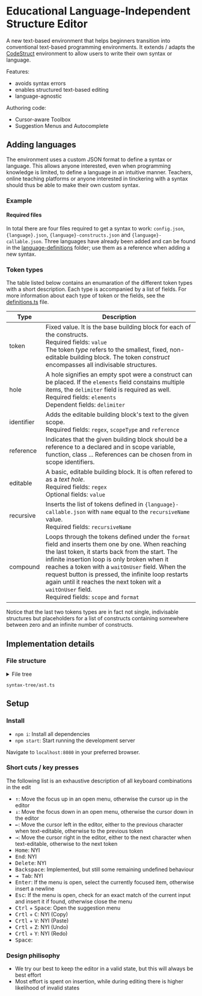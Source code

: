 # Educational Language-Independent Structure Editor

A new text-based environment that helps beginners transition into conventional text-based programming environments. It extends / adapts the [CodeStruct](https://github.com/MajeedKazemi/code-struct) environment to allow users to write their own syntax or language. 

Features:

-   avoids syntax errors
-   enables structured text-based editing
-   language-agnostic

Authoring code:

-   Cursor-aware Toolbox
-   Suggestion Menus and Autocomplete

## Adding languages

The environment uses a custom JSON format to define a syntax or language. This allows anyone interested, even when programming knowledge is limited, to define a language in an intuitive manner. Teachers, online teaching platforms or anyone interested in tinckering with a syntax should thus be able to make their own custom syntax. 

### Example



#### Required files

In total there are four files required to get a syntax to work: `config.json`, `{language}.json`, `{language}-constructs.json` and `{language}-callable.json`. Three languages have already been added and can be found in the [language-definitions](src/language-definition/) folder; use them as a reference when adding a new syntax.

### Token types

The table listed below contains an enumaration of the different token types with a short description. Each type is accompanied by a list of fields. For more information about each type of token or the fields, see the [definitions.ts](src/language-definition/definitions.ts) file.

| Type      | Description      |
| ------------- | ------------- |
| token | Fixed value. It is the base building block for each of the constructs. <br>Required fields: `value` <br>The token *type* refers to the smallest, fixed, non-editable building block. The token *construct* encompasses all indivisable structures. |
| hole | A hole signifies an empty spot were a construct can be placed. If the `elements` field constains multiple items, the `delimiter` field is required as well.<br>Required fields: `elements` <br>Dependent fields: `delimiter` |
| identifier | Adds the editable building block's text to the given scope.<br>Required fields: `regex`, `scopeType` and `reference` |
| reference | Indicates that the given building block should be a reference to a declared and in scope variable, function, class ... References can be chosen from in scope identifiers. |
| editable | A basic, editable building block. It is often refered to as a *text hole*.<br>Required fields: `regex`<br>Optional fields: `value` |
| recursive | Inserts the list of tokens defined in ```{language}-callable.json``` with `name` equal to the `recursiveName` value.<br>Required fields: `recursiveName` |
| compound | Loops through the tokens defined under the `format` field and inserts them one by one. When reaching the last token, it starts back from the start. The infinite insertion loop is only broken when it reaches a token with a `waitOnUser` field. When the request button is pressed, the infinite loop restarts again until it reaches the next token wit a `waitOnUser` field.<br>Required fields: `scope` and `format` |

Notice that the last two tokens types are in fact not single, indivisable structures but placeholders for a list of constructs containing somewhere between zero and an infinite number of constructs.

## Implementation details

### File structure


<details>
<summary>File tree</summary>
<pre style="color: white;">
📦src
 ┣ 📂css
 ┣ 📂editor
 ┃ ┣ 📜action-executor.ts
 ┃ ┣ 📜action-filter.ts
 ┃ ┣ 📜consts.ts
 ┃ ┣ 📜cursor.ts
 ┃ ┣ 📜data-types.ts
 ┃ ┣ 📜doc-box.ts
 ┃ ┣ 📜draft.ts
 ┃ ┣ 📜editor.ts
 ┃ ┣ 📜event-router.ts
 ┃ ┣ 📜event-stack.ts
 ┃ ┣ 📜focus.ts
 ┃ ┣ 📜hole.ts
 ┃ ┣ 📜language-toggle.ts
 ┃ ┣ 📜toolbox.ts
 ┃ ┣ 📜utils.ts
 ┃ ┗ 📜validator.ts
 ┣ 📂icons
 ┃ ┣ 📜export.svg
 ┃ ┗ 📜icons.ts
 ┣ 📂language-definition
 ┃ ┣ 📜config.json
 ┃ ┣ 📜definitions.ts
 ┃ ┣ 📜hedyl1_en-callable.json
 ┃ ┣ 📜hedyl1_en-constructs.json
 ┃ ┣ 📜hedyl1_en.json
 ┃ ┣ 📜hedyl1_nl-callable.json
 ┃ ┣ 📜hedyl1_nl-constructs.json
 ┃ ┣ 📜hedyl1_nl.json
 ┃ ┣ 📜hedyl2_en-callable.json
 ┃ ┣ 📜hedyl2_en-constructs.json
 ┃ ┣ 📜hedyl2_en.json
 ┃ ┣ 📜loader.ts
 ┃ ┣ 📜parser.ts
 ┃ ┣ 📜prolog-callable.json
 ┃ ┣ 📜prolog-constructs.json
 ┃ ┣ 📜prolog.json
 ┃ ┣ 📜python-callable.json
 ┃ ┣ 📜python-constructs.json
 ┃ ┣ 📜python.json
 ┃ ┗ 📜settings.ts
 ┣ 📂logger
 ┃ ┣ 📜analytics.ts
 ┃ ┣ 📜requests.ts
 ┃ ┗ 📜user.ts
 ┣ 📂messages
 ┃ ┣ 📜error-msg-generator.ts
 ┃ ┣ 📜message-controller.ts
 ┃ ┣ 📜messages.ts
 ┃ ┗ 📜notifications.ts
 ┣ 📂pyodide-js
 ┃ ┣ 📜load-pyodide.js
 ┃ ┗ 📜pyodide-controller.js
 ┣ 📂pyodide-ts
 ┃ ┗ 📜pyodide-ui.ts
 ┣ 📂suggestions
 ┃ ┣ 📜construct-doc.ts
 ┃ ┗ 📜suggestions-controller.ts
 ┣ 📂syntax-tree
 ┃ ┣ 📜ast.ts
 ┃ ┣ 📜callback.ts
 ┃ ┣ 📜constructor.ts
 ┃ ┣ 📜consts.ts
 ┃ ┣ 📜heuristics.ts
 ┃ ┣ 📜language.ts
 ┃ ┣ 📜module.ts
 ┃ ┣ 📜scope.ts
 ┃ ┣ 📜utils.ts
 ┃ ┗ 📜validator.ts
 ┣ 📂utilities
 ┃ ┣ 📜text-enhance.ts
 ┃ ┗ 📜util.ts
 ┣ 📜index.html
 ┗ 📜index.ts
</pre>
</details>


```syntax-tree/ast.ts```



## Setup

### Install

-   `npm i`: Install all dependencies
-   `npm start`: Start running the development server

Navigate to `localhost:8080` in your preferred browser.

### Short cuts / key presses

The following list is an exhaustive description of all keyboard
combinations in the edit

-   <kbd>↑</kbd>: Move the focus up in an open menu, otherwise the cursor up in the editor
-   <kbd>↓</kbd>: Move the focus down in an open menu, otherwise the cursor down in the editor
-   <kbd>←</kbd>: Move the cursor left in the editor, either to the previous character when text-editable, otherwise to the previous token
-   <kbd>→</kbd>: Move the cursor right in the editor, either to the next character when text-editable, otherwise to the next token
-   <kbd>Home</kbd>: NYI
-   <kbd>End</kbd>: NYI
-   <kbd>Delete</kbd>: NYI
-   <kbd>Backspace</kbd>: Implemented, but still some remaining undefined behaviour
-   <kbd>⇥ Tab</kbd>: NYI
-   <kbd>Enter</kbd>: If the menu is open, select the currently focused item, otherwise insert a newline
-   <kbd>Esc</kbd>: If the menu is open, check for an exact match of the current input and insert it if found, otherwise close the menu
-   <kbd>Ctrl</kbd> + <kbd>Space</kbd>: Open the suggestion menu
-   <kbd>Crtl</kbd> + <kbd>C</kbd>: NYI (Copy)
-   <kbd>Crtl</kbd> + <kbd>V</kbd>: NYI (Paste)
-   <kbd>Crtl</kbd> + <kbd>Z</kbd>: NYI (Undo)
-   <kbd>Crtl</kbd> + <kbd>Y</kbd>: NYI (Redo)
-   <kbd>Space</kbd>:

### Design philisophy

-   We try our best to keep the editor in a valid state, but this will always be best effort
-   Most effort is spent on insertion, while during editing there is higher likelihood of invalid states





<!-- # Language configuration file definitions

Every language file consists of precisely one language. The language is defined by the following JSON syntax:

Every top level object in the JSON array represents a code construct. A code construct can be seen as a language concept, such as a class, a function, a variable, etc. These are fully self defined. The available object properties are:

-   `name`: The name of the code construct. This is used to identify the code construct in the code. This is a required property.
-   `match`: A regex expression against which the code construct's string will be matched. This is an optional propery, but required if `format` is not defined.
-   `format`: A format string that will be used to format the code construct's string. It can exist out of other code constructs as well as standard tokens. This is an optional propery, but required if `match` is not defined. See [Format syntax](#format-syntax) for more information.
-   `implementations`: An array of definitions that are implementations, or more specific implementations, of the code construct. This is an optional property. See [Implementations](#implementations) for more information.

## Implementations

An implementation is a specific implementation of a code construct. For example, a Python statement (in reality an expression)

```Python
print("Hello World!")
```

is a specific implementation of the standard method. The "print" replaces the identifier and specifies a number of arguments for the expression list.
The possible implementation properties are:

-   `ref`: Which element in the more abstract definition it replaces
-   `name`: The name with which the ref argument will be replaced
-   `arguments`: An array of arguments that will be used to replace the arguments of the ref argument. The strings in the array are argument names. This is an optional property.
-   `editorName`: Option name used to represent the button in the toolbox. "---" is replaced with a expression hole, "--" with a statement hole and " " with a tab. CURRENT STATE? WILL PROBABLY CHANGE IN THE FUTURE
-   `id`: Id of the button that has to be unique. It is also used for the tooltip. Failing to provide a unique id might result in lost features
-   `toolbox`: Properties necessary to create the toolbox for the given implementation. This is an optional property. See [Toolbox](#toolbox) for more information.

## Toolbox

All properties here are for showing the correct information in the toolbox.

-   `category`: The category in which the code construct will be placed in the toolbox.
-   `title`: The title of the code construct WHEN IS THIS IMPORTANT?
-   `tooltip`
    -   `title`: The title of the tooltip
    -   `body`: The description of the tooltip
-   `tips` \[
    -   `type`: The type of expandable tip that will be shown. Options are "executable", "quick" and "use-case".
    -   `title`: The title of the tip.
    -   `id`: A unique identifier for the tip.
    -   `example?`: The code to show in the tip. Only necessary for the executable tip type.
    -   `text?`: Explain a concept. Only necessary for the quick tip type.
    -   `path?`, `max?`, `prefix?`, `extension?`, `id?` and `explanations?`: See example. Only necessary for the use-case tip type.
-   `searchQueries`: Words to match with the input of the searchbox. An array should be provided.

\]

## Format syntax -->
